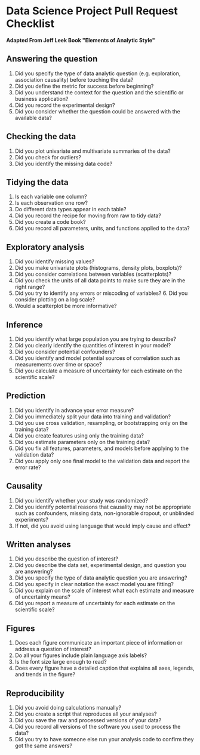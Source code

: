 # Data Science Project Pull Request Checklist

__Adapted From Jeff Leek Book "Elements of Analytic Style"__

## Answering the question

1. Did you specify the type of data analytic question (e.g. exploration, association causality) before touching the data?
2. Did you define the metric for success before beginning?
3. Did you understand the context for the question and the scientific or business application? 
4. Did you record the experimental design?
5. Did you consider whether the question could be answered with the available data?

## Checking the data
 
1. Did you plot univariate and multivariate summaries of the data?
2. Did you check for outliers?
3. Did you identify the missing data code?

## Tidying the data
 
1. Is each variable one column?
2. Is each observation one row?
3. Do different data types appear in each table?
4. Did you record the recipe for moving from raw to tidy data?
5. Did you create a code book?
6. Did you record all parameters, units, and functions applied to the data?

## Exploratory analysis
 
1. Did you identify missing values?
2. Did you make univariate plots (histograms, density plots, boxplots)?
3. Did you consider correlations between variables (scatterplots)?
4. Did you check the units of all data points to make sure they are in the right range?
5. Did you try to identify any errors or miscoding of variables? 6. Did you consider plotting on a log scale?
7. Would a scatterplot be more informative?

## Inference
 
1. Did you identify what large population you are trying to describe?
2. Did you clearly identify the quantities of interest in your model?
3. Did you consider potential confounders?
4. Did you identify and model potential sources of correlation such as measurements over time or space?
5. Did you calculate a measure of uncertainty for each estimate on the scientific scale?

## Prediction
 
1. Did you identify in advance your error measure?
2. Did you immediately split your data into training and validation?
3. Did you use cross validation, resampling, or bootstrapping only on the training data?
4. Did you create features using only the training data?
5. Did you estimate parameters only on the training data?
6. Did you fix all features, parameters, and models before applying to the validation data?
7. Did you apply only one final model to the validation data and report the error rate?

## Causality
 
1. Did you identify whether your study was randomized?
2. Did you identify potential reasons that causality may not be appropriate such as confounders, missing data, non-ignorable dropout, or unblinded experiments?
2. If not, did you avoid using language that would imply cause and effect?

##  Written analyses 
1. Did you describe the question of interest?
2. Did you describe the data set, experimental design, and question you are answering?
3. Did you specify the type of data analytic question you are answering?
4. Did you specify in clear notation the exact model you are fitting?
5. Did you explain on the scale of interest what each estimate and measure of uncertainty means?
6. Did you report a measure of uncertainty for each estimate on the scientific scale?

## Figures 
1. Does each figure communicate an important piece of information or address a question of interest?
2. Do all your figures include plain language axis labels?
3. Is the font size large enough to read?
4. Does every figure have a detailed caption that explains all axes, legends, and trends in the figure?

## Reproducibility 

1. Did you avoid doing calculations manually?
2. Did you create a script that reproduces all your analyses?
3. Did you save the raw and processed versions of your data?
4. Did you record all versions of the software you used to process the data?
5. Did you try to have someone else run your analysis code to confirm they got the same answers?

